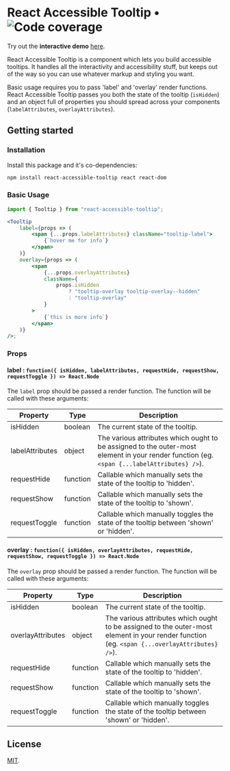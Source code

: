 # React Accessible Tooltip • ![Code coverage](https://img.shields.io/coveralls/github/ryami333/react-accessible-tooltip.svg)

Try out the **interactive demo**
[here](https://ryami333.github.io/react-accessible-tooltip/).

React Accessible Tooltip is a component which lets you build accessible
tooltips. It handles all the interactivity and accessibility stuff, but keeps
out of the way so you can use whatever markup and styling you want.

Basic usage requires you to pass 'label' and 'overlay' render functions. React
Accessible Tooltip passes you both the state of the tooltip (`isHidden`) and an
object full of properties you should spread across your components
(`labelAttributes`, `overlayAttributes`).

## Getting started

### Installation

Install this package and it's co-dependencies:

```bash
npm install react-accessible-tooltip react react-dom
```

### Basic Usage

```js
import { Tooltip } from "react-accessible-tooltip";
```

```jsx
<Tooltip
    label={props => (
        <span {...props.labelAttributes} className="tooltip-label">
            {`hover me for info`}
        </span>
    )}
    overlay={props => (
        <span
            {...props.overlayAttributes}
            className={
                props.isHidden
                    ? "tooltip-overlay tooltip-overlay--hidden"
                    : "tooltip-overlay"
            }
        >
            {`this is more info`}
        </span>
    )}
/>;
```

### Props

#### label : `function({ isHidden, labelAttributes, requestHide, requestShow, requestToggle }) => React.Node`

The `label` prop should be passed a render function. The function will be called
with these arguments:

| Property        | Type     | Description                                                                                                                                |
| --------------- | -------- | ------------------------------------------------------------------------------------------------------------------------------------------ |
| isHidden        | boolean  | The current state of the tooltip.                                                                                                          |
| labelAttributes | object   | The various attributes which ought to be assigned to the outer-most element in your render function (eg. `<span {...labelAttributes} />`). |
| requestHide     | function | Callable which manually sets the state of the tooltip to 'hidden'.                                                                         |
| requestShow     | function | Callable which manually sets the state of the tooltip to 'shown'.                                                                          |
| requestToggle   | function | Callable which manually toggles the state of the tooltip between 'shown' or 'hidden'.                                                      |

#### overlay : `function({ isHidden, overlayAttributes, requestHide, requestShow, requestToggle }) => React.Node`

The `overlay` prop should be passed a render function. The function will be
called with these arguments:

| Property          | Type     | Description                                                                                                                                  |
| ----------------- | -------- | -------------------------------------------------------------------------------------------------------------------------------------------- |
| isHidden          | boolean  | The current state of the tooltip.                                                                                                            |
| overlayAttributes | object   | The various attributes which ought to be assigned to the outer-most element in your render function (eg. `<span {...overlayAttributes} />`). |
| requestHide       | function | Callable which manually sets the state of the tooltip to 'hidden'.                                                                           |
| requestShow       | function | Callable which manually sets the state of the tooltip to 'shown'.                                                                            |
| requestToggle     | function | Callable which manually toggles the state of the tooltip between 'shown' or 'hidden'.                                                        |

## License

[MIT](LICENSE).
